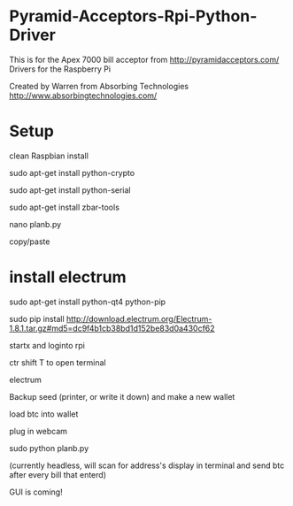 Pyramid-Acceptors-Rpi-Python-Driver
===================================

This is for the Apex 7000 bill acceptor from http://pyramidacceptors.com/ Drivers for the Raspberry Pi

Created by 
Warren from Absorbing Technologies http://www.absorbingtechnologies.com/


Setup
===================

clean Raspbian install

sudo apt-get install python-crypto

sudo apt-get install python-serial

sudo apt-get install zbar-tools


nano planb.py

copy/paste


install electrum
=================

sudo apt-get install python-qt4 python-pip

sudo pip install http://download.electrum.org/Electrum-1.8.1.tar.gz#md5=dc9f4b1cb38bd1d152be83d0a430cf62

startx and loginto rpi

ctr shift T to open terminal

electrum

Backup seed (printer, or write it down) and make a new wallet

load btc into wallet

plug in webcam

sudo python planb.py

(currently headless, will scan for address's display in terminal and send btc after every bill that enterd) 

GUI is coming! 
